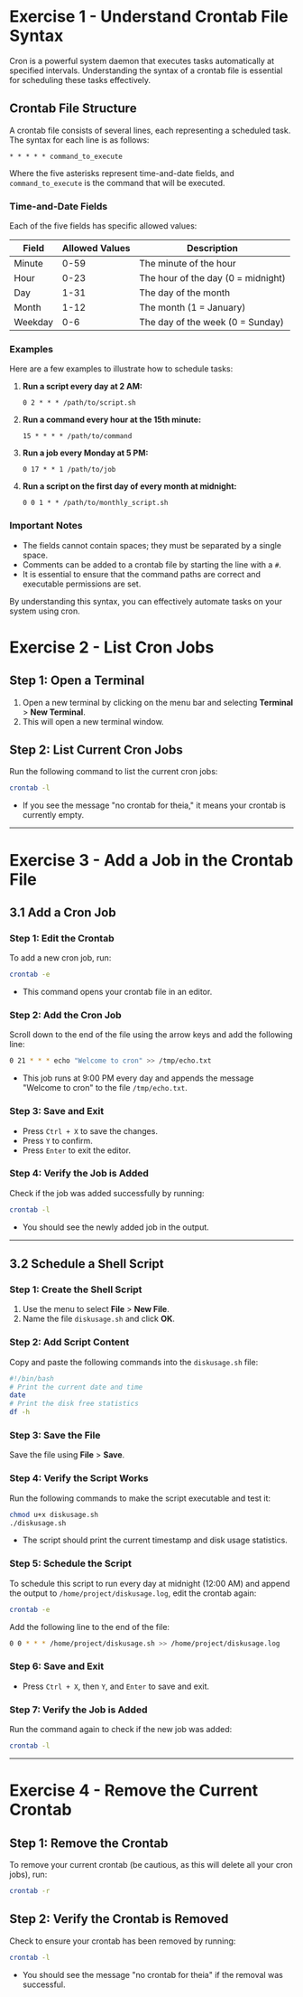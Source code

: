 # Exercise 1 - Understand Crontab File Syntax

Cron is a powerful system daemon that executes tasks automatically at specified intervals. Understanding the syntax of a crontab file is essential for scheduling these tasks effectively.

## Crontab File Structure

A crontab file consists of several lines, each representing a scheduled task. The syntax for each line is as follows:

```
* * * * * command_to_execute
```

Where the five asterisks represent time-and-date fields, and `command_to_execute` is the command that will be executed.

### Time-and-Date Fields

Each of the five fields has specific allowed values:

| Field    | Allowed Values             | Description                             |
|----------|----------------------------|-----------------------------------------|
| Minute   | 0-59                       | The minute of the hour                  |
| Hour     | 0-23                       | The hour of the day (0 = midnight)     |
| Day      | 1-31                       | The day of the month                    |
| Month    | 1-12                       | The month (1 = January)                 |
| Weekday  | 0-6                        | The day of the week (0 = Sunday)       |

### Examples

Here are a few examples to illustrate how to schedule tasks:

1. **Run a script every day at 2 AM:**
   ```
   0 2 * * * /path/to/script.sh
   ```

2. **Run a command every hour at the 15th minute:**
   ```
   15 * * * * /path/to/command
   ```

3. **Run a job every Monday at 5 PM:**
   ```
   0 17 * * 1 /path/to/job
   ```

4. **Run a script on the first day of every month at midnight:**
   ```
   0 0 1 * * /path/to/monthly_script.sh
   ```

### Important Notes

- The fields cannot contain spaces; they must be separated by a single space.
- Comments can be added to a crontab file by starting the line with a `#`.
- It is essential to ensure that the command paths are correct and executable permissions are set.

By understanding this syntax, you can effectively automate tasks on your system using cron.




# Exercise 2 - List Cron Jobs

## Step 1: Open a Terminal
1. Open a new terminal by clicking on the menu bar and selecting **Terminal** > **New Terminal**.
2. This will open a new terminal window.

## Step 2: List Current Cron Jobs
Run the following command to list the current cron jobs:

```bash
crontab -l
```

- If you see the message "no crontab for theia," it means your crontab is currently empty.

---

# Exercise 3 - Add a Job in the Crontab File

## 3.1 Add a Cron Job
### Step 1: Edit the Crontab
To add a new cron job, run:

```bash
crontab -e
```

- This command opens your crontab file in an editor. 

### Step 2: Add the Cron Job
Scroll down to the end of the file using the arrow keys and add the following line:

```bash
0 21 * * * echo "Welcome to cron" >> /tmp/echo.txt
```

- This job runs at 9:00 PM every day and appends the message "Welcome to cron" to the file `/tmp/echo.txt`.

### Step 3: Save and Exit
- Press `Ctrl + X` to save the changes.
- Press `Y` to confirm.
- Press `Enter` to exit the editor.

### Step 4: Verify the Job is Added
Check if the job was added successfully by running:

```bash
crontab -l
```

- You should see the newly added job in the output.

---

## 3.2 Schedule a Shell Script

### Step 1: Create the Shell Script
1. Use the menu to select **File** > **New File**.
2. Name the file `diskusage.sh` and click **OK**.

### Step 2: Add Script Content
Copy and paste the following commands into the `diskusage.sh` file:

```bash
#!/bin/bash
# Print the current date and time
date
# Print the disk free statistics
df -h
```

### Step 3: Save the File
Save the file using **File** > **Save**.

### Step 4: Verify the Script Works
Run the following commands to make the script executable and test it:

```bash
chmod u+x diskusage.sh
./diskusage.sh
```

- The script should print the current timestamp and disk usage statistics.

### Step 5: Schedule the Script
To schedule this script to run every day at midnight (12:00 AM) and append the output to `/home/project/diskusage.log`, edit the crontab again:

```bash
crontab -e
```

Add the following line to the end of the file:

```bash
0 0 * * * /home/project/diskusage.sh >> /home/project/diskusage.log
```

### Step 6: Save and Exit
- Press `Ctrl + X`, then `Y`, and `Enter` to save and exit.

### Step 7: Verify the Job is Added
Run the command again to check if the new job was added:

```bash
crontab -l
```

---

# Exercise 4 - Remove the Current Crontab

## Step 1: Remove the Crontab
To remove your current crontab (be cautious, as this will delete all your cron jobs), run:

```bash
crontab -r
```

## Step 2: Verify the Crontab is Removed
Check to ensure your crontab has been removed by running:

```bash
crontab -l
```

- You should see the message "no crontab for theia" if the removal was successful.
